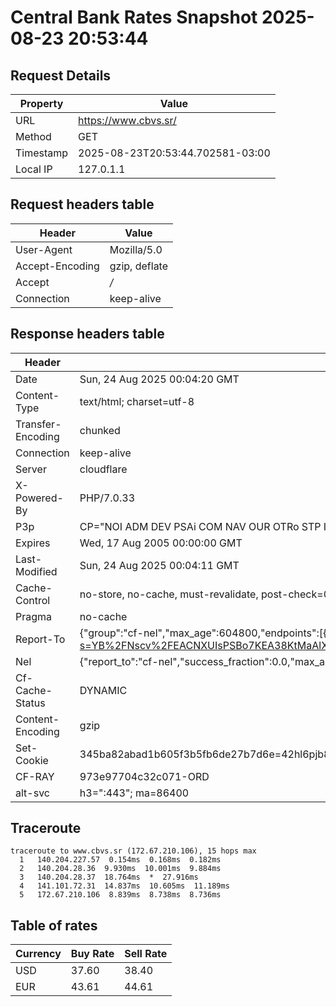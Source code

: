 # Central Bank Rates Snapshot 2025-08-23 20:53:44
## Request Details

| Property | Value |
|----------|-------|
| URL | https://www.cbvs.sr/ |
| Method | GET |
| Timestamp | 2025-08-23T20:53:44.702581-03:00 |
| Local IP | 127.0.1.1 |
    
## Request headers table

| Header | Value |
|--------|-------|
| User-Agent | Mozilla/5.0 |
| Accept-Encoding | gzip, deflate |
| Accept | */* |
| Connection | keep-alive |

    
## Response headers table
| Header | Value |
|--------|-------|
| Date | Sun, 24 Aug 2025 00:04:20 GMT |
| Content-Type | text/html; charset=utf-8 |
| Transfer-Encoding | chunked |
| Connection | keep-alive |
| Server | cloudflare |
| X-Powered-By | PHP/7.0.33 |
| P3p | CP="NOI ADM DEV PSAi COM NAV OUR OTRo STP IND DEM" |
| Expires | Wed, 17 Aug 2005 00:00:00 GMT |
| Last-Modified | Sun, 24 Aug 2025 00:04:11 GMT |
| Cache-Control | no-store, no-cache, must-revalidate, post-check=0, pre-check=0 |
| Pragma | no-cache |
| Report-To | {"group":"cf-nel","max_age":604800,"endpoints":[{"url":"https://a.nel.cloudflare.com/report/v4?s=YB%2FNscv%2FEACNXUIsPSBo7KEA38KtMaAlXKU6LD%2F3P3G24u0ZwNNfnpC1qu5aosEEtPRB8SUbHCq4apZXFJ2qTMlobvMKJcqNRZ0F"}]} |
| Nel | {"report_to":"cf-nel","success_fraction":0.0,"max_age":604800} |
| Cf-Cache-Status | DYNAMIC |
| Content-Encoding | gzip |
| Set-Cookie | 345ba82abad1b605f3b5fb6de27b7d6e=42hl6pjb87ofc2559akemne9t2; HttpOnly; Path=/ |
| CF-RAY | 973e97704c32c071-ORD |
| alt-svc | h3=":443"; ma=86400 |

## Traceroute 

```
traceroute to www.cbvs.sr (172.67.210.106), 15 hops max
  1   140.204.227.57  0.154ms  0.168ms  0.182ms 
  2   140.204.28.36  9.930ms  10.001ms  9.884ms 
  3   140.204.28.37  18.764ms  *  27.916ms 
  4   141.101.72.31  14.837ms  10.605ms  11.189ms 
  5   172.67.210.106  8.839ms  8.738ms  8.736ms 

```

## Table of rates

| Currency | Buy Rate | Sell Rate |
|----------|----------|-----------|
| USD | 37.60 | 38.40 |
| EUR | 43.61 | 44.61 |
